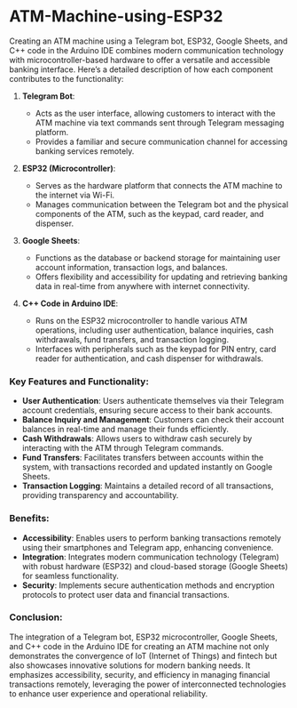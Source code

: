 # ATM-Machine-using-ESP32
Creating an ATM machine using a Telegram bot, ESP32, Google Sheets, and C++ code in the Arduino IDE combines modern communication technology with microcontroller-based hardware to offer a versatile and accessible banking interface. Here’s a detailed description of how each component contributes to the functionality:

1. **Telegram Bot**: 
   - Acts as the user interface, allowing customers to interact with the ATM machine via text commands sent through Telegram messaging platform.
   - Provides a familiar and secure communication channel for accessing banking services remotely.

2. **ESP32 (Microcontroller)**:
   - Serves as the hardware platform that connects the ATM machine to the internet via Wi-Fi.
   - Manages communication between the Telegram bot and the physical components of the ATM, such as the keypad, card reader, and dispenser.

3. **Google Sheets**:
   - Functions as the database or backend storage for maintaining user account information, transaction logs, and balances.
   - Offers flexibility and accessibility for updating and retrieving banking data in real-time from anywhere with internet connectivity.

4. **C++ Code in Arduino IDE**:
   - Runs on the ESP32 microcontroller to handle various ATM operations, including user authentication, balance inquiries, cash withdrawals, fund transfers, and transaction logging.
   - Interfaces with peripherals such as the keypad for PIN entry, card reader for authentication, and cash dispenser for withdrawals.

### Key Features and Functionality:

- **User Authentication**: Users authenticate themselves via their Telegram account credentials, ensuring secure access to their bank accounts.
- **Balance Inquiry and Management**: Customers can check their account balances in real-time and manage their funds efficiently.
- **Cash Withdrawals**: Allows users to withdraw cash securely by interacting with the ATM through Telegram commands.
- **Fund Transfers**: Facilitates transfers between accounts within the system, with transactions recorded and updated instantly on Google Sheets.
- **Transaction Logging**: Maintains a detailed record of all transactions, providing transparency and accountability.

### Benefits:

- **Accessibility**: Enables users to perform banking transactions remotely using their smartphones and Telegram app, enhancing convenience.
- **Integration**: Integrates modern communication technology (Telegram) with robust hardware (ESP32) and cloud-based storage (Google Sheets) for seamless functionality.
- **Security**: Implements secure authentication methods and encryption protocols to protect user data and financial transactions.

### Conclusion:

The integration of a Telegram bot, ESP32 microcontroller, Google Sheets, and C++ code in the Arduino IDE for creating an ATM machine not only demonstrates the convergence of IoT (Internet of Things) and fintech but also showcases innovative solutions for modern banking needs. It emphasizes accessibility, security, and efficiency in managing financial transactions remotely, leveraging the power of interconnected technologies to enhance user experience and operational reliability.
